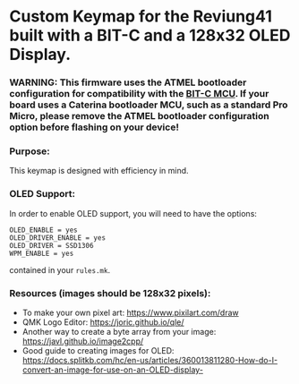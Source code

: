 # Custom Keymap for the Reviung41 built with a BIT-C and a 128x32 OLED Display.

### WARNING: This firmware uses the ATMEL bootloader configuration for compatibility with the [BIT-C MCU](https://nullbits.co/bit-c/). If your board uses a Caterina bootloader MCU, such as a standard Pro Micro, please remove the ATMEL bootloader configuration option before flashing on your device! 

### Purpose:
This keymap is designed with efficiency in mind. 

### OLED Support:
In order to enable OLED support, you will need to have the options:
```
OLED_ENABLE = yes
OLED_DRIVER_ENABLE = yes
OLED_DRIVER = SSD1306
WPM_ENABLE = yes
```
contained in your ```rules.mk```.

### Resources (images should be 128x32 pixels):
* To make your own pixel art: https://www.pixilart.com/draw
* QMK Logo Editor: https://joric.github.io/qle/
* Another way to create a byte array from your image: https://javl.github.io/image2cpp/
* Good guide to creating images for OLED: https://docs.splitkb.com/hc/en-us/articles/360013811280-How-do-I-convert-an-image-for-use-on-an-OLED-display-

